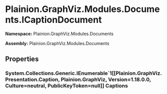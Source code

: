 
# Plainion.GraphViz.Modules.Documents.ICaptionDocument

**Namespace:** Plainion.GraphViz.Modules.Documents

**Assembly:** Plainion.GraphViz.Modules.Documents


## Properties

### System.Collections.Generic.IEnumerable`1[[Plainion.GraphViz.Presentation.Caption, Plainion.GraphViz, Version=1.18.0.0, Culture=neutral, PublicKeyToken=null]] Captions

